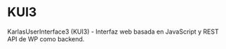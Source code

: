 # KUI3
KarlasUserInterface3 (KUI3) - Interfaz web basada en JavaScript y REST API de WP como backend.
